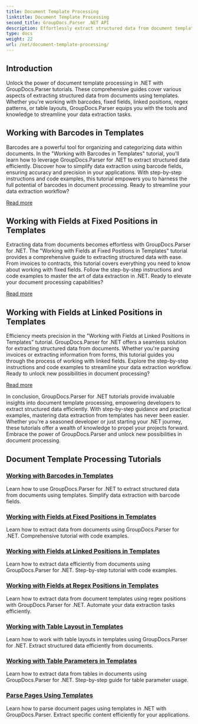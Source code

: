 ```yaml
---
title: Document Template Processing
linktitle: Document Template Processing
second_title: GroupDocs.Parser .NET API
description: Effortlessly extract structured data from document templates with GroupDocs.Parser for .NET. Learn to work with barcodes, fields, regex, and table layouts.
type: docs
weight: 22
url: /net/document-template-processing/
---
```


## Introduction

Unlock the power of document template processing in .NET with GroupDocs.Parser tutorials. These comprehensive guides cover various aspects of extracting structured data from documents using templates. Whether you're working with barcodes, fixed fields, linked positions, regex patterns, or table layouts, GroupDocs.Parser equips you with the tools and knowledge to streamline your data extraction tasks.

## Working with Barcodes in Templates

Barcodes are a powerful tool for organizing and categorizing data within documents. In the "Working with Barcodes in Templates" tutorial, you'll learn how to leverage GroupDocs.Parser for .NET to extract structured data efficiently. Discover how to simplify data extraction using barcode fields, ensuring accuracy and precision in your applications. With step-by-step instructions and code examples, this tutorial empowers you to harness the full potential of barcodes in document processing. Ready to streamline your data extraction workflow?

[Read more](./working-with-barcodes-in-templates/)

## Working with Fields at Fixed Positions in Templates

Extracting data from documents becomes effortless with GroupDocs.Parser for .NET. The "Working with Fields at Fixed Positions in Templates" tutorial provides a comprehensive guide to extracting structured data with ease. From invoices to contracts, this tutorial covers everything you need to know about working with fixed fields. Follow the step-by-step instructions and code examples to master the art of data extraction in .NET. Ready to elevate your document processing capabilities?

[Read more](./working-with-fields-at-fixed-positions-in-templates/)

## Working with Fields at Linked Positions in Templates

Efficiency meets precision in the "Working with Fields at Linked Positions in Templates" tutorial. GroupDocs.Parser for .NET offers a seamless solution for extracting structured data from documents. Whether you're parsing invoices or extracting information from forms, this tutorial guides you through the process of working with linked fields. Explore the step-by-step instructions and code examples to streamline your data extraction workflow. Ready to unlock new possibilities in document processing?

[Read more](./working-with-fields-at-linked-positions-in-templates/)

In conclusion, GroupDocs.Parser for .NET tutorials provide invaluable insights into document template processing, empowering developers to extract structured data efficiently. With step-by-step guidance and practical examples, mastering data extraction from templates has never been easier. Whether you're a seasoned developer or just starting your .NET journey, these tutorials offer a wealth of knowledge to propel your projects forward. Embrace the power of GroupDocs.Parser and unlock new possibilities in document processing.

## Document Template Processing Tutorials
### [Working with Barcodes in Templates](./working-with-barcodes-in-templates/)
Learn how to use GroupDocs.Parser for .NET to extract structured data from documents using templates. Simplify data extraction with barcode fields.
### [Working with Fields at Fixed Positions in Templates](./working-with-fields-at-fixed-positions-in-templates/)
Learn how to extract data from documents using GroupDocs.Parser for .NET. Comprehensive tutorial with code examples.
### [Working with Fields at Linked Positions in Templates](./working-with-fields-at-linked-positions-in-templates/)
Learn how to extract data efficiently from documents using GroupDocs.Parser for .NET. Step-by-step tutorial with code examples.
### [Working with Fields at Regex Positions in Templates](./working-with-fields-at-regex-positions-in-templates/)
Learn how to extract data from document templates using regex positions with GroupDocs.Parser for .NET. Automate your data extraction tasks efficiently.
### [Working with Table Layout in Templates](./working-with-table-layout-in-templates/)
Learn how to work with table layouts in templates using GroupDocs.Parser for .NET. Extract structured data efficiently from documents.
### [Working with Table Parameters in Templates](./working-with-table-parameters-in-templates/)
Learn how to extract data from tables in documents using GroupDocs.Parser for .NET. Step-by-step guide for table parameter usage.
### [Parse Pages Using Templates](./parse-pages-using-templates/)
Learn how to parse document pages using templates in .NET with GroupDocs.Parser. Extract specific content efficiently for your applications.